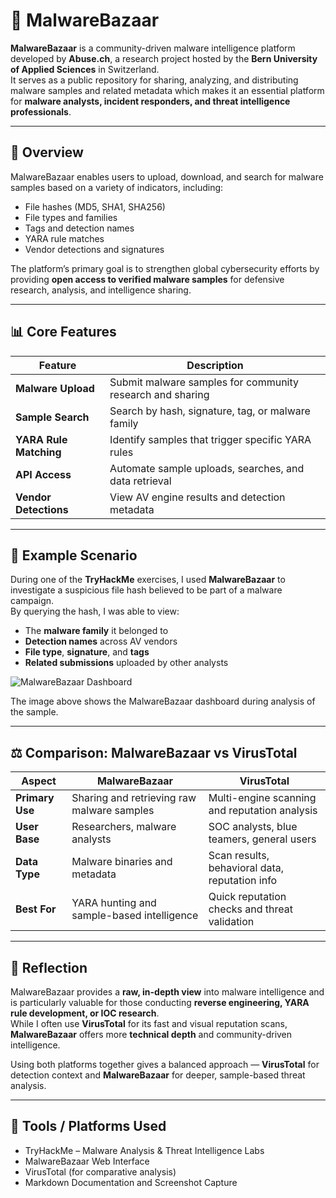 # 🧩 MalwareBazaar

**MalwareBazaar** is a community-driven malware intelligence platform developed by **Abuse.ch**, a research project hosted by the **Bern University of Applied Sciences** in Switzerland.  
It serves as a public repository for sharing, analyzing, and distributing malware samples and related metadata which makes it an essential platform for **malware analysts, incident responders, and threat intelligence professionals**.

---

## 🧠 Overview

MalwareBazaar enables users to upload, download, and search for malware samples based on a variety of indicators, including:

- File hashes (MD5, SHA1, SHA256)
- File types and families
- Tags and detection names
- YARA rule matches
- Vendor detections and signatures

The platform’s primary goal is to strengthen global cybersecurity efforts by providing **open access to verified malware samples** for defensive research, analysis, and intelligence sharing.

---

## 📊 Core Features

| Feature | Description |
|----------|-------------|
| **Malware Upload** | Submit malware samples for community research and sharing |
| **Sample Search** | Search by hash, signature, tag, or malware family |
| **YARA Rule Matching** | Identify samples that trigger specific YARA rules |
| **API Access** | Automate sample uploads, searches, and data retrieval |
| **Vendor Detections** | View AV engine results and detection metadata |

---

## 🧪 Example Scenario

During one of the **TryHackMe** exercises, I used **MalwareBazaar** to investigate a suspicious file hash believed to be part of a malware campaign.  
By querying the hash, I was able to view:

- The **malware family** it belonged to  
- **Detection names** across AV vendors  
- **File type**, **signature**, and **tags**  
- **Related submissions** uploaded by other analysts  

![MalwareBazaar Dashboard](screenshots/MB1.png)

The image above shows the MalwareBazaar dashboard during analysis of the sample.

---

## ⚖️ Comparison: MalwareBazaar vs VirusTotal

| Aspect | MalwareBazaar | VirusTotal |
|--------|----------------|-------------|
| **Primary Use** | Sharing and retrieving raw malware samples | Multi-engine scanning and reputation analysis |
| **User Base** | Researchers, malware analysts | SOC analysts, blue teamers, general users |
| **Data Type** | Malware binaries and metadata | Scan results, behavioral data, reputation info |
| **Best For** | YARA hunting and sample-based intelligence | Quick reputation checks and threat validation |

---

## 🧠 Reflection

MalwareBazaar provides a **raw, in-depth view** into malware intelligence and is particularly valuable for those conducting **reverse engineering, YARA rule development, or IOC research**.  
While I often use **VirusTotal** for its fast and visual reputation scans, **MalwareBazaar** offers more **technical depth** and community-driven intelligence.  

Using both platforms together gives a balanced approach — **VirusTotal** for detection context and **MalwareBazaar** for deeper, sample-based threat analysis.

---

## 🧰 Tools / Platforms Used

- TryHackMe – Malware Analysis & Threat Intelligence Labs  
- MalwareBazaar Web Interface  
- VirusTotal (for comparative analysis)  
- Markdown Documentation and Screenshot Capture

